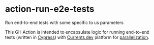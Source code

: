 # action-run-e2e-tests
Run end-to-end tests with some specific to us parameters


This GH Action is intended to encapsulate logic for running end-to-end tests (written in [Cypress](https://docs.cypress.io/)) with [Currents dev](https://currents.dev/#faq) platform for [parallelization](https://docs.cypress.io/guides/guides/parallelization). 


